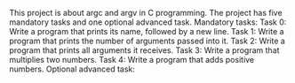This project is about argc and argv in C programming.
The project has five mandatory tasks and one optional advanced task.
Mandatory tasks:
Task 0: Write a program that prints its name, followed by a new line.
Task 1: Write a program that prints the number of arguments passed into it.
Task 2: Write a program that prints all arguments it receives.
Task 3: Write a program that multiplies two numbers.
Task 4: Write a program that adds positive numbers.
Optional advanced task:
